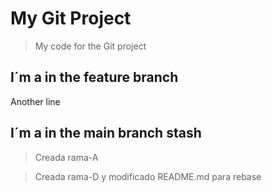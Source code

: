 # My Git Project

>My code for the Git project

## I´m a in the feature branch

Another line
## I´m a in the main branch stash

>Creada rama-A





>Creada rama-D y modificado README.md para rebase
